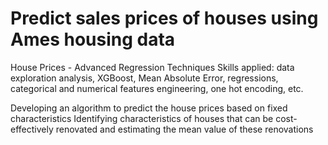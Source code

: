 # Predict sales prices of houses using Ames housing data
House Prices - Advanced Regression Techniques
Skills applied: data exploration analysis, XGBoost, Mean Absolute Error, regressions, categorical and numerical features engineering, one hot encoding, etc.

Developing an algorithm to predict the house prices based on fixed characteristics 
Identifying characteristics of houses that can be cost-effectively renovated and estimating the mean value of these renovations
